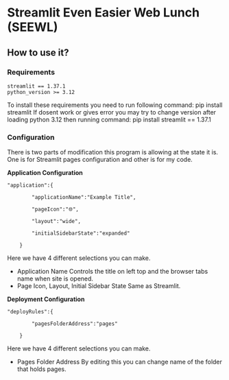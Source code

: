 # Streamlit Even Easier Web Lunch (SEEWL)
## How to use it?
### Requirements
	streamlit == 1.37.1
	python_version >= 3.12

To install these requirements you need to run following command:
	pip install streamlit
If dosent work or gives error you may try to change version after loading python 3.12 then running command:
	pip install streamlit == 1.37.1


### Configuration
There is two parts of modification this program is allowing at the state it is. One is for Streamlit pages configuration and other is for my code.

**Application Configuration**
```
"application":{

        "applicationName":"Example Title",

        "pageIcon":"🌐",

        "layout":"wide",

        "initialSidebarState":"expanded"

    }
```

Here we have 4 different selections you can make.
- Application Name
	Controls the title on left top and the browser tabs name when site is opened.
- Page Icon, Layout, Initial Sidebar State
	Same as Streamlit.

**Deployment Configuration**
```
"deployRules":{

        "pagesFolderAddress":"pages"

    }
```

Here we have 4 different selections you can make.
- Pages Folder Address
	By editing this you can change name of the folder that holds pages.
